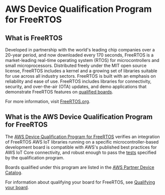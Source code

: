 # AWS Device Qualification Program for FreeRTOS<a name="afr-qualification"></a>

## What is FreeRTOS<a name="afr-qualification-what-is"></a>

Developed in partnership with the world's leading chip companies over a 20\-year period, and now downloaded every 170 seconds, FreeRTOS is a market\-leading real\-time operating system \(RTOS\) for microcontrollers and small microprocessors\. Distributed freely under the MIT open source license, FreeRTOS includes a kernel and a growing set of libraries suitable for use across all industry sectors\. FreeRTOS is built with an emphasis on reliability and ease of use\. FreeRTOS includes libraries for connectivity, security, and over\-the\-air \(OTA\) updates, and demo applications that demonstrate FreeRTOS features on [qualified boards](https://devices.amazonaws.com/search?page=1&sv=freertos)\.

 For more information, visit [FreeRTOS\.org](https://www.freertos.org/)\.

## What is the AWS Device Qualification Program for FreeRTOS<a name="afr-qualification-what-is-qualp"></a>

The [AWS Device Qualification Program for FreeRTOS](https://aws.amazon.com/partners/dqp/) verifies an integration of FreeRTOS AWS IoT libraries running on a specific microcontroller\-based development board is compatible with AWS's published best practices for AWS IoT Core connectivity, and robust enough to pass the [tests](https://github.com/FreeRTOS/FreeRTOS-Libraries-Integration-Tests) specified by the qualification program\.

Boards qualified under this program are listed in the [AWS Partner Device Catalog](https://devices.amazonaws.com/search?page=1&sv=freertos)\.

For information about qualifying your board for FreeRTOS, see [Qualifying your board](freertos-qualification.md)\.